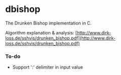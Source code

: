 # dbishop
The Drunken Bishop implementation in C.

Algorithm explanation & analysis:
[http://www.dirk-loss.de/sshvis/drunken_bishop.pdf](http://www.dirk-loss.de/sshvis/drunken_bishop.pdf)


### To-do

- Support ':' delimiter in input value
